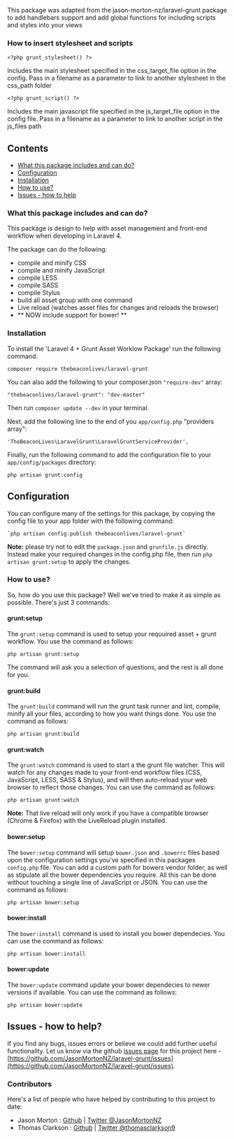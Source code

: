 This package was adapted from the jason-morton-nz/laravel-grunt package to add handlebars support and add global functions for including scripts and styles into your views

### How to insert stylesheet and scripts

`<?php grunt_stylesheet() ?>`

Includes the main stylesheet specified in the css_target_file option in the config.  Pass in a filename as a parameter to link to another stylesheet in the css_path folder

`<?php grunt_script() ?>`

Includes the main javascript file specified in the js_target_file option in the config file.  Pass in a filename as a parameter to link to another script in the js_files path

## Contents

- [What this package includes and can do?](#what-this-package-includes-and-can-do)
- [Configuration](#configuration)
- [Installation](#installation)
- [How to use?](#how-to-use)
- [Issues - how to help](#issues---how-to-help)

### What this package includes and can do?
This package is design to help with asset management and front-end workflow when developing in Laravel 4.

The package can do the following:

- compile and minify CSS
- compile and minify JavaScript
- compile LESS
- compile SASS
- compile Stylus
- build all asset group with one command
- Live reload (watches asset files for changes and reloads the browser)
- ** NOW include support for bower! **

### Installation
To install the 'Laravel 4 + Grunt Asset Worklow Package' run the following command:

`composer require thebeaconlives/laravel-grunt`

You can also add the following to your composer.json `"require-dev"` array:

`"thebeaconlives/laravel-grunt": "dev-master"`

Then run `composer update --dev` in your terminal.

Next, add the following line to the end of you `app/config.php` "providers array":

`'TheBeaconLives\LaravelGrunt\LaravelGruntServiceProvider',`

Finally, run the following command to add the configuration file to your `app/config/packages` directory:

`php artisan grunt:config`


## Configuration
You can configure many of the settings for this package, by copying the config file to your app folder with the following command:

	`php artisan config:publish thebeaconlives/laravel-grunt`

**Note:** please try not to edit the `package.json` and `grunfile.js` directly. Instead make your required changes in the config.php file, then run `php artisan grunt:setup` to apply the changes.

### How to use?
So, how do you use this package? Well we've tried to make it as simple as possible. There's just 3 commands:

#### grunt:setup
The `grunt:setup` command is used to setup your requuired asset + grunt workflow. You use the command as follows:

`php artisan grunt:setup`

The command will ask you a selection of questions, and the rest is all done for you.

#### grunt:build
The `grunt:build` command will run the grunt task runner and lint, compile, minify all your files, according to how you want things done. You use the command as follows:

`php artisan grunt:build`

#### grunt:watch
The `grunt:watch` command is used to start a the grunt file watcher. This will watch for any changes made to your front-end workflow files (CSS, JavaScript, LESS, SASS & Stylus), and will then auto-reload your web browser to reflect those changes. You can use the command as follows:

`php artisan grunt:watch`

**Note:** That live reload will only work if you have a compatible browser (Chrome & Firefox) with the LiveReload plugin installed.

#### bower:setup
The `bower:setup` command will setup `bower.json` and `.bowerrc` files based upon the configuration settings you've specified in this packages `config.php` file. You can add a custom path for bowers vendor folder, as well as stipulate all the bower dependencies you require. All this can be done without touching a single line of JavaScript or JSON. You can use the command as follows:

`php artisan bower:setup`

#### bower:install
The `bower:install` command is used to install you bower dependecies. You can use the command as follows:

`php artisan bower:install`

#### bower:update
The `bower:update` command update your bower dependecies to newer versions if available. You can use the command as follows:

`php artisan bower:update`

## Issues - how to help?
If you find any bugs, issues errors or believe we could add further useful functionality. Let us know via the github [issues page](https://github.com/JasonMortonNZ/laravel-grunt/issues) for this project here - [https://github.com/JasonMortonNZ/laravel-grunt/issues](https://github.com/JasonMortonNZ/laravel-grunt/issues).

### Contributors
Here's a list of people who have helped by contributing to this project to date:

- Jason Morton : [Github](https://github.com/JasonMortonNZ) | [Twitter @JasonMortonNZ](https://twitter.com/jasonmortonnz)
- Thomas Clarkson : [Github](https://github.com/TomClarkson) | [Twitter @thomasclarkson9](https://twitter.com/thomasclarkson9)